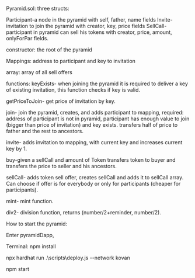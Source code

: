 Pyramid.sol:
three structs:

Participant-a node in the pyramid with self, father, name fields
Invite- invitation to join the pyramid with creator, key, price fields 
SellCall- participant in pyramid can sell his tokens with creator, price, amount, onlyForPar fields. 

constructor:
the root of the pyramid

Mappings:
address to participant and key to invitation 

array:
array of all sell offers

functions:
keyExists- when joining the pyramid it is required to deliver a key of existing invitation, this function checks if key is valid.

getPriceToJoin- get price of invitation by key.

join- join the pyramid, creates, and adds participant to mapping, 
required: address of participant is not in pyramid, participant has enough
value to join (bigger than price of invitation) and key exists.
transfers half of price to father and the rest to ancestors.

invite- adds invitation to mapping, with current key and increases current key by 1.

buy-given a sellCall and amount of Token transfers token to buyer and transfers the price to seller and his ancestors.

sellCall- adds token sell offer, creates sellCall and adds it to sellCall array. Can choose if offer is for everybody or only for participants (cheaper for participants).

mint- mint function.

div2- division function, returns (number/2+reminder, number/2).





How to start the pyramid:

Enter pyramidDapp, 

Terminal: npm install

npx hardhat run .\scripts\deploy.js --network kovan

npm start
